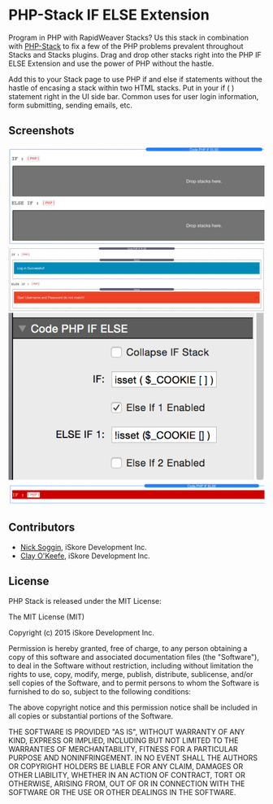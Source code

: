 # PHP-Stack IF ELSE Extension

Program in PHP with RapidWeaver Stacks? Us this stack in combination with [PHP-Stack](https://github.com/iSkore/PHP-Stack) to fix a few of the PHP problems prevalent throughout Stacks and Stacks plugins. Drag and drop other stacks right into the PHP IF ELSE Extension and use the power of PHP without the hastle.

Add this to your Stack page to use PHP if and else if statements without the hastle of encasing a stack within two HTML stacks. Put in your if ( ) statement right in the UI side bar. Common uses for user login information, form submitting, sending emails, etc.


## Screenshots

![Screenshot](Assets/screenshota.png)
![Screenshot](Assets/screenshotb.png)
![Screenshot](Assets/screenshotc.png)
![Screenshot](Assets/screenshotd.png)

## Contributors

- [Nick Soggin](http://www.dreamthegame.com), iSkore Development Inc.
- [Clay O'Keefe](http://www.dreamthegame.com), iSkore Development Inc.

## License

PHP Stack is released under the MIT License:

The MIT License (MIT)

Copyright (c) 2015 iSkore Development Inc.

Permission is hereby granted, free of charge, to any person obtaining a copy
of this software and associated documentation files (the "Software"), to deal
in the Software without restriction, including without limitation the rights
to use, copy, modify, merge, publish, distribute, sublicense, and/or sell
copies of the Software, and to permit persons to whom the Software is
furnished to do so, subject to the following conditions:

The above copyright notice and this permission notice shall be included in all
copies or substantial portions of the Software.

THE SOFTWARE IS PROVIDED "AS IS", WITHOUT WARRANTY OF ANY KIND, EXPRESS OR
IMPLIED, INCLUDING BUT NOT LIMITED TO THE WARRANTIES OF MERCHANTABILITY,
FITNESS FOR A PARTICULAR PURPOSE AND NONINFRINGEMENT. IN NO EVENT SHALL THE
AUTHORS OR COPYRIGHT HOLDERS BE LIABLE FOR ANY CLAIM, DAMAGES OR OTHER
LIABILITY, WHETHER IN AN ACTION OF CONTRACT, TORT OR OTHERWISE, ARISING FROM,
OUT OF OR IN CONNECTION WITH THE SOFTWARE OR THE USE OR OTHER DEALINGS IN THE
SOFTWARE.
